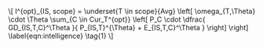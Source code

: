 \\[
    I^{opt}\_{IS, scope} = \underset{T \in scope}{Avg}
    \left[
        \omega_{T,\Theta} \cdot \Theta \sum_{C \in Cur_T^{opt}}
        \left[
            P_C \cdot \dfrac{
                GD_{IS,T,C}^\Theta
            }{
                P_{IS,T}^{\Theta} + E_{IS,T,C}^\Theta
            }
        \right]
    \right]
    \label{eqn:intelligence}
    \tag{1}
\\]
